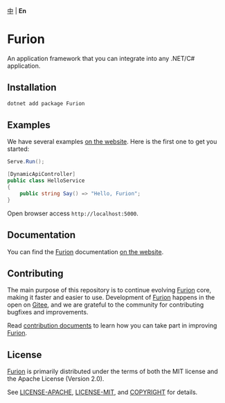 [中](https://gitee.com/dotnetchina/Furion) | **En**

# Furion

An application framework that you can integrate into any .NET/C# application.

## Installation

```powershell
dotnet add package Furion
```

## Examples

We have several examples [on the website](https://furion.net). Here is the first one to get you started:

```cs
Serve.Run();

[DynamicApiController]
public class HelloService
{
    public string Say() => "Hello, Furion";
}
```

Open browser access `http://localhost:5000`.

## Documentation

You can find the [Furion](https://gitee.com/dotnetchina/Furion) documentation [on the website](https://furion.net).

## Contributing

The main purpose of this repository is to continue evolving [Furion](https://gitee.com/dotnetchina/Furion) core, making it faster and easier to use. Development of [Furion](https://gitee.com/dotnetchina/Furion) happens in the open on [Gitee](https://gitee.com/dotnetchina/Furion), and we are grateful to the community for contributing bugfixes and improvements.

Read [contribution documents](https://furion.net/docs/contribute) to learn how you can take part in improving [Furion](https://gitee.com/dotnetchina/Furion).

## License

[Furion](https://gitee.com/dotnetchina/Furion) is primarily distributed under the terms of both the MIT license and the Apache License (Version 2.0).

See [LICENSE-APACHE](https://gitee.com/dotnetchina/Furion/blob/v4/LICENSE-APACHE), [LICENSE-MIT](https://gitee.com/dotnetchina/Furion/blob/v4/LICENSE-MIT), and [COPYRIGHT](https://gitee.com/dotnetchina/Furion/blob/v4/COPYRIGHT) for details.